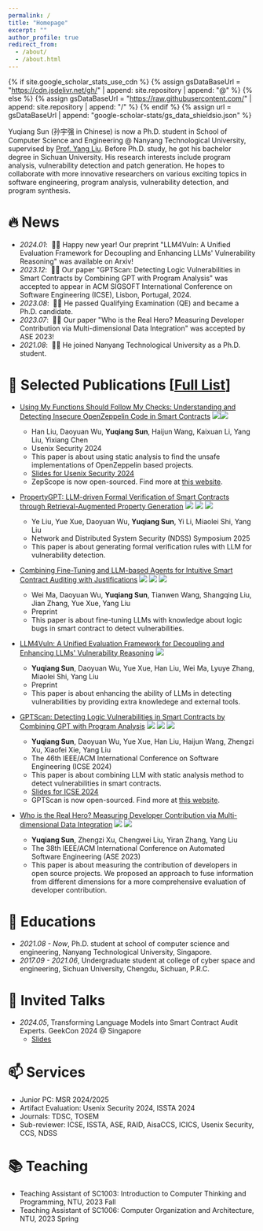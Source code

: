 ```yaml
---
permalink: /
title: "Homepage"
excerpt: ""
author_profile: true
redirect_from: 
  - /about/
  - /about.html
---
```


{% if site.google_scholar_stats_use_cdn %}
{% assign gsDataBaseUrl = "https://cdn.jsdelivr.net/gh/" | append: site.repository | append: "@" %}
{% else %}
{% assign gsDataBaseUrl = "https://raw.githubusercontent.com/" | append: site.repository | append: "/" %}
{% endif %}
{% assign url = gsDataBaseUrl | append: "google-scholar-stats/gs_data_shieldsio.json" %}

<span class='anchor' id='about-me'></span>

Yuqiang Sun (孙宇强 in Chinese) is now a Ph.D. student in School of Computer Science and Engineering @ Nanyang Technological University, supervised by [Prof. Yang Liu](https://personal.ntu.edu.sg/yangliu/).
Before Ph.D. study, he got his bachelor degree in Sichuan University.
His research interests include program analysis, vulnerability detection and patch generation.
He hopes to collaborate with more innovative researchers on various exciting topics in software engineering, program analysis, vulnerability detection, and program synthesis.

<!-- My research interest includes neural machine translation and computer vision. I have published more than 100 papers at the top international AI conferences with total <a href='https://scholar.google.com/citations?user=KAWDTzsAAAAJ'>google scholar citations <strong><span id='total_cit'>260000+</span></strong></a> (You can also use google scholar badge <a href='https://scholar.google.com/citations?user=KAWDTzsAAAAJ'><img src="https://img.shields.io/endpoint?url={{ url | url_encode }}&logo=Google%20Scholar&labelColor=f6f6f6&color=9cf&style=flat&label=citations"></a>). -->


# 🔥 News
- *2024.01*: &nbsp;🎉🎉 Happy new year! Our preprint "LLM4Vuln: A Unified Evaluation Framework for Decoupling and Enhancing LLMs' Vulnerability Reasoning" was available on Arxiv! 
- *2023.12*: &nbsp;🎉🎉 Our paper "GPTScan: Detecting Logic Vulnerabilities in Smart Contracts by Combining GPT with Program Analysis" was accepted to appear in ACM SIGSOFT International Conference on Software Engineering (ICSE), Lisbon, Portugal, 2024.
- *2023.08*: &nbsp;🎉🎉 He passed Qualifying Examination (QE) and became a Ph.D. candidate.
- *2023.07*: &nbsp;🎉🎉 Our paper "Who is the Real Hero? Measuring Developer Contribution via Multi-dimensional Data Integration" was accepted by ASE 2023! 
- *2021.08*: &nbsp;🎉🎉 He joined Nanyang Technological University as a Ph.D. student. 

# 📝 Selected Publications [[Full List](/publication/)]

<!-- <div class='paper-box'><div class='paper-box-image'><div><div class="badge">CVPR 2016</div><img src='images/500x300.png' alt="sym" width="100%"></div></div>
<div class='paper-box-text' markdown="1"> -->

<!-- </div>
</div> -->

- [Using My Functions Should Follow My Checks: Understanding and Detecting Insecure OpenZeppelin Code in Smart Contracts](https://www.usenix.org/conference/usenixsecurity24/presentation/liu-han)
![](https://img.shields.io/badge/CCF-A-red?style=flat-square)[![](https://img.shields.io/badge/UsenixSecurity-2024-blue?style=flat-square)](https://www.usenix.org/conference/usenixsecurity24/presentation/liu-han)
  - Han Liu, Daoyuan Wu, **Yuqiang Sun**, Haijun Wang, Kaixuan Li, Yang Liu, Yixiang Chen
  - Usenix Security 2024 <strong><span class='show_paper_citations' data='KAWDTzsAAAAJ:_FxGoFyzp5QC'></span></strong>
  - This paper is about using static analysis to find the unsafe implementations of OpenZeppelin based projects.
  - [Slides for Usenix Security 2024](/assets/pdf/ZepScope.pdf)
  - ZepScope is now open-sourced. Find more at [this website](https://zepscope.github.io/).

- [PropertyGPT: LLM-driven Formal Verification of Smart Contracts through Retrieval-Augmented Property Generation](https://arxiv.org/abs/2405.02580) 
[![](https://img.shields.io/badge/arXiv-2405.02580-B31B1B?style=flat-square)](https://arxiv.org/abs/2405.02580) ![](https://img.shields.io/badge/CCF-A-red?style=flat-square) [![](https://img.shields.io/badge/NDSS-2025-blue?style=flat-square)]()
  - Ye Liu, Yue Xue, Daoyuan Wu, **Yuqiang Sun**, Yi Li, Miaolei Shi, Yang Liu
  - Network and Distributed System Security (NDSS) Symposium 2025 <strong><span class='show_paper_citations' data='KAWDTzsAAAAJ:eQOLeE2rZwMC'></span></strong>
  - This paper is about generating formal verification rules with LLM for vulnerability detection.

- [Combining Fine-Tuning and LLM-based Agents for Intuitive Smart Contract Auditing with Justifications](https://arxiv.org/abs/2403.16073) 
![](https://img.shields.io/badge/CCF-A-red?style=flat-square) [![](https://img.shields.io/badge/ICSE-2025-blue?style=flat-square)]() [![](https://img.shields.io/badge/arXiv-2403.16073-B31B1B?style=flat-square)](https://arxiv.org/abs/2403.16073)
  - Wei Ma, Daoyuan Wu, **Yuqiang Sun**, Tianwen Wang, Shangqing Liu, Jian Zhang, Yue Xue, Yang Liu
  - Preprint <strong><span class='show_paper_citations' data='KAWDTzsAAAAJ:W7OEmFMy1HYC'></span></strong>
  - This paper is about fine-tuning LLMs with knowledge about logic bugs in smart contract to detect vulnerabilities.

- [LLM4Vuln: A Unified Evaluation Framework for Decoupling and Enhancing LLMs' Vulnerability Reasoning](https://arxiv.org/abs/2401.16185) 
[![](https://img.shields.io/badge/arXiv-2401.16185-B31B1B?style=flat-square)](https://arxiv.org/abs/2401.16185)
  - **Yuqiang Sun**, Daoyuan Wu, Yue Xue, Han Liu, Wei Ma, Lyuye Zhang, Miaolei Shi, Yang Liu
  - Preprint <strong><span class='show_paper_citations' data='KAWDTzsAAAAJ:zYLM7Y9cAGgC'></span></strong>
  - This paper is about enhancing the ability of LLMs in detecting vulnerabilities by providing extra knowledege and external tools. 

- [GPTScan: Detecting Logic Vulnerabilities in Smart Contracts by Combining GPT with Program Analysis](https://dl.acm.org/doi/abs/10.1145/3597503.3639117)
![](https://img.shields.io/badge/CCF-A-red?style=flat-square) [![](https://img.shields.io/badge/ICSE-2024-blue?style=flat-square)]() [![](https://img.shields.io/badge/arXiv-2308.03314-B31B1B?style=flat-square)](https://arxiv.org/abs/2308.03314)
  - **Yuqiang Sun**, Daoyuan Wu, Yue Xue, Han Liu, Haijun Wang, Zhengzi Xu, Xiaofei Xie, Yang Liu
  - The 46th IEEE/ACM International Conference on Software Engineering (ICSE 2024) <strong><span class='show_paper_citations' data='KAWDTzsAAAAJ:YsMSGLbcyi4C'></span></strong>
  - This paper is about combining LLM with static analysis method to detect vulnerabilities in smart contracts. 
  - [Slides for ICSE 2024](/assets/pdf/GPTScanSlides.pdf)
  - GPTScan is now open-sourced. Find more at [this website](https://gptscan.github.io/).

- [Who is the Real Hero? Measuring Developer Contribution via Multi-dimensional Data Integration](https://ieeexplore.ieee.org/document/10298552/) 
![](https://img.shields.io/badge/CCF-A-red?style=flat-square) [![](https://img.shields.io/badge/ASE-2023-blue?style=flat-square)](https://ieeexplore.ieee.org/document/10298552/)
  - **Yuqiang Sun**, Zhengzi Xu, Chengwei Liu, Yiran Zhang, Yang Liu
  - The 38th IEEE/ACM International Conference on Automated Software Engineering (ASE 2023) <strong><span class='show_paper_citations' data='KAWDTzsAAAAJ:qjMakFHDy7sC'></span></strong>
  - This paper is about measuring the contribution of developers in open source projects. We proposed an approach to fuse information from different dimensions for a more comprehensive evaluation of developer contribution. 

<!-- # 🎖 Honors and Awards
- *2021.10* Lorem ipsum dolor sit amet, consectetur adipiscing elit. Vivamus ornare aliquet ipsum, ac tempus justo dapibus sit amet. 
- *2021.09* Lorem ipsum dolor sit amet, consectetur adipiscing elit. Vivamus ornare aliquet ipsum, ac tempus justo dapibus sit amet.  -->

# 📖 Educations
- *2021.08 - Now*, Ph.D. student at school of computer science and engineering, Nanyang Technological University, Singapore.
- *2017.09 - 2021.06*, Undergraduate student at college of cyber space and engineering, Sichuan University, Chengdu, Sichuan, P.R.C. 

# 💬 Invited Talks
- *2024.05*, Transforming Language Models into Smart Contract Audit Experts. GeekCon 2024 @ Singapore
  - [Slides](/assets/pdf/geekcon2024.pdf)

<!-- # 💻 Internships
- *2019.05 - 2020.02*, [Lorem](https://github.com/), China. -->

# 📫 Services

- Junior PC: MSR 2024/2025
- Artifact Evaluation: Usenix Security 2024, ISSTA 2024
- Journals: TDSC, TOSEM
- Sub-reviewer: ICSE, ISSTA, ASE, RAID, AisaCCS, ICICS, Usenix Security, CCS, NDSS


# 📚 Teaching

- Teaching Assistant of SC1003: Introduction to Computer Thinking and Programming, NTU, 2023 Fall
- Teaching Assistant of SC1006: Computer Organization and Architecture, NTU, 2023 Spring
